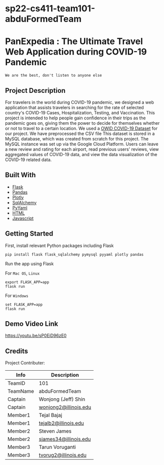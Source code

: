 
# sp22-cs411-team101-abduFormedTeam

# PanExpedia : The Ultimate Travel Web Application during COVID-19 Pandemic
`We are the best, don't listen to anyone else`

## Project Description 

For travelers in the world during COVID-19 pandemic, we designed a web application that assists travelers in searching for the rate of selected country's COVID-19 Cases, Hospitalization, Testing, and Vaccination. This project is intended to help people gain confidence in their trips as the pandemic goes on, giving them the power to decide for themselves whether or not to travel to a certain location. We used a [OWID COVID-19 Dataset](https://github.com/owid/covid-19-data/tree/master/public/data) for our project. We have preprocessed the CSV file This dataset is stored in a MySQL database, which was created from scratch for this project. The MySQL instance was set up via the Google Cloud Platform. Users can leave a new review and rating for each airport, read previous users' reviews, view aggregated values of COVID-19 data, and view the data visualization of the COVID-19 related data. 

## Built With
* [Flask](https://flask.palletsprojects.com/en/2.1.x/)
* [Pandas](https://pandas.pydata.org/)
* [Plotly](https://plotly.com/)
* [SqlAlchemy](https://www.sqlalchemy.org/)
* [PyYaml](https://pyyaml.org/)
* [HTML](https://www.html.com/)
* [Javascript](https://www.javascript.com/)

## Getting Started
First, install relevant Python packages including Flask

```pip install flask flask_sqlalchemy pymysql pyyaml plotly pandas```

Run the app using Flask

For `Mac OS`, `Linux`
```
export FLASK_APP=app
flask run
```

For `Windows`
```
set FLASK_APP=app
flask run
```
## Demo Video Link
https://youtu.be/sP0EiD96zE0

## Credits
Project Contributer:


|   Info      |        Description     |
| ----------- | ---------------------- |
| TeamID      |         101      |
| TeamName    |     abduFormedTeam|
| Captain     |  Wonjong (Jeff) Shin |
| Captain     |      wonjong2@illinois.edu     |
| Member1     |  Tejal Bajaj |
| Member1     |      tejalb2@illinois.edu     |
| Member2     |   Steven James   |
| Member2     |      sjames34@illinois.edu     |
| Member3     |   Tarun Voruganti   |
| Member3     |      tvorug2@illinois.edu     |
